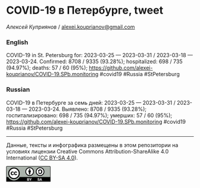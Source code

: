 COVID-19 в Петербурге, tweet
============================

*Алексей Куприянов* /
<a href="mailto:alexei.kouprianov@gmail.com" class="email">alexei.kouprianov@gmail.com</a>

### English

COVID-19 in St. Petersburg for: 2023-03-25 — 2023-03-31 / 2023-03-18 —
2023-03-24. Сonfirmed: 8708 / 9335 (93.28%); hospitalized: 698 / 735
(94.97%); deaths: 57 / 60 (95%);
<a href="https://github.com/alexei-kouprianov/COVID-19.SPb.monitoring" class="uri">https://github.com/alexei-kouprianov/COVID-19.SPb.monitoring</a>
\#covid19 \#Russia \#StPetersburg

### Russian

COVID-19 в Петербурге за семь дней: 2023-03-25 — 2023-03-31 / 2023-03-18
— 2023-03-24. Выявлено: 8708 / 9335 (93.28%); госпитализировано: 698 /
735 (94.97%); умерших: 57 / 60 (95%);
<a href="https://github.com/alexei-kouprianov/COVID-19.SPb.monitoring" class="uri">https://github.com/alexei-kouprianov/COVID-19.SPb.monitoring</a>
\#covid19 \#Russia \#StPetersburg

------------------------------------------------------------------------

Данные, тексты и инфографика размещены в этом репозитории на условиях
лицензии Creative Commons Attribution-ShareAlike 4.0 International ([CC
BY-SA 4.0](https://creativecommons.org/licenses/by-sa/4.0/)).

![](../misc/CC-BY-SA-icon.png "CC-BY-SA")
